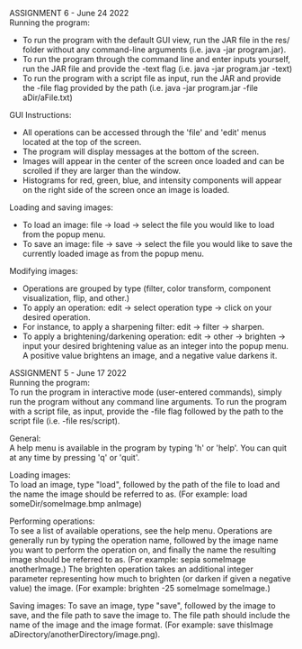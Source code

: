 ASSIGNMENT 6 - June 24 2022<br/>
Running the program:

- To run the program with the default GUI view, run the JAR file in the res/ folder without any
  command-line arguments  (i.e. java -jar program.jar).
- To run the program through the command line and enter inputs yourself, run the JAR file and
  provide the -text flag (i.e. java -jar program.jar -text)
- To run the program with a script file as input, run the JAR and provide the -file flag provided by
  the path  (i.e. java -jar program.jar -file aDir/aFile.txt)

GUI Instructions:<br/>

- All operations can be accessed through the 'file' and 'edit' menus located at the top of the
  screen.
- The program will display messages at the bottom of the screen.
- Images will appear in the center of the screen once loaded and can be scrolled if they are larger
  than the window.
- Histograms for red, green, blue, and intensity components will appear on the right side of the
  screen once an image is loaded.

Loading and saving images:<br/>

- To load an image: file -> load -> select the file you would like to load from the popup menu.
- To save an image: file -> save -> select the file you would like to save the currently loaded
  image as from the popup menu.

Modifying images:<br/>

- Operations are grouped by type (filter, color transform, component visualization, flip, and
  other.)
- To apply an operation: edit -> select operation type -> click on your desired operation.
- For instance, to apply a sharpening filter: edit -> filter -> sharpen.
- To apply a brightening/darkening operation: edit -> other -> brighten -> input your desired
  brightening value as an integer into the popup menu. A positive value brightens an image, and a
  negative value darkens
  it.

ASSIGNMENT 5 - June 17 2022<br/>
Running the program:<br/>
To run the program in interactive mode (user-entered commands), simply run the program without
any command line arguments. To run the program with a script file, as input, provide the -file flag
followed by the path to the script file (i.e. -file res/script).

General:<br/>
A help menu is available in the program by typing 'h' or 'help'. You can quit at any time
by pressing 'q' or 'quit'.

Loading images:<br/>
To load an image, type "load", followed by the path of the file to load and the name the image
should be referred to as. (For example: load someDir/someImage.bmp anImage)

Performing operations:<br/>
To see a list of available operations, see the help menu. Operations are generally run by typing
the operation name, followed by the image name you want to perform the operation on, and finally
the name the resulting image should be referred to as. (For example: sepia someImage anotherImage.)
The brighten operation takes an additional integer parameter representing how much to brighten (or
darken if given a negative value) the image. (For example: brighten -25 someImage someImage.)

Saving images:
To save an image, type "save", followed by the image to save, and the file path to save the image
to. The file path should include the name of the image and the image format.
(For example: save thisImage aDirectory/anotherDirectory/image.png).